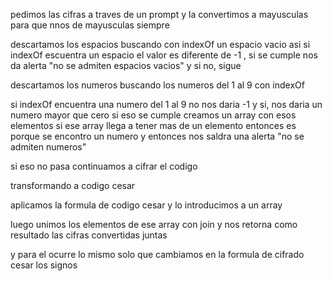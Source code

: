 pedimos las cifras a traves de un prompt
y la convertimos a mayusculas para que nnos de mayusculas siempre

descartamos los espacios  buscando con indexOf un espacio vacio
asi si indexOf escuentra un espacio el valor es diferente de -1 , si se cumple nos da alerta "no se admiten espacios vacios" y si no, sigue

descartamos los numeros buscando los numeros del 1 al 9 con indexOf   

si indexOf encuentra una numero del 1 al 9 no nos daria -1 y si, nos daria un numero mayor que cero
si eso se cumple creamos un array con esos elementos
si ese array llega a tener mas de un elemento entonces es porque se encontro un numero y entonces nos saldra una alerta "no se admiten numeros"

si eso no pasa continuamos a cifrar el codigo

 transformando a codigo cesar

 aplicamos la formula de codigo cesar y lo introducimos a un array

 luego unimos los elementos de ese array con join
 y nos retorna como resultado las cifras convertidas juntas


 y para el ocurre lo mismo solo que cambiamos en la formula de cifrado cesar los signos
